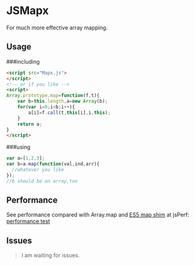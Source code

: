 JSMapx
======

For much more effective array mapping.

Usage
-----
###including
```html
<script src="Mapx.js">
</script>
<!-- or if you like -->
<script>
Array.prototype.map=function(f,t){
	var b=this.length,a=new Array(b);
	for(var i=0;i<b;i++){
		a[i]=f.call(t,this[i],i,this);
	}
	return a;
}
</script>
```
###using
```javascript
var a=[1,2,3];
var b=a.map(function(val,ind,arr){
  //whatever you like
});
//b should be an array,too
```
Performance
-----------
See performance compared with Array.map and [ES5 map shim](https://github.com/jleonard/ecma5-map-shim "github addr") at
jsPerf: [performance test](http://jsperf.com/custom-map-vs-original-map "test")

Issues
------
> I am waiting for issues.
